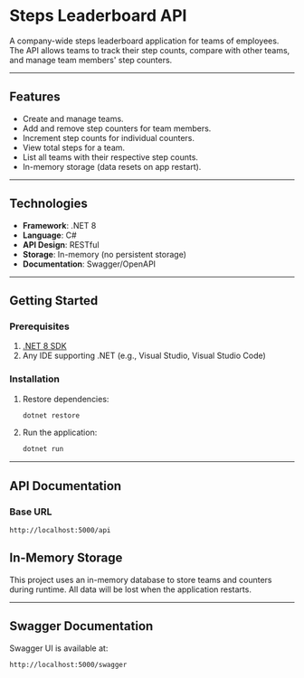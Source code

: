 # **Steps Leaderboard API**

A company-wide steps leaderboard application for teams of employees. The API allows teams to track their step counts, compare with other teams, and manage team members' step counters.

---

## **Features**
- Create and manage teams.
- Add and remove step counters for team members.
- Increment step counts for individual counters.
- View total steps for a team.
- List all teams with their respective step counts.
- In-memory storage (data resets on app restart).

---

## **Technologies**
- **Framework**: .NET 8
- **Language**: C#
- **API Design**: RESTful
- **Storage**: In-memory (no persistent storage)
- **Documentation**: Swagger/OpenAPI

---

## **Getting Started**

### **Prerequisites**
1. [.NET 8 SDK](https://dotnet.microsoft.com/download/dotnet)
2. Any IDE supporting .NET (e.g., Visual Studio, Visual Studio Code)

### **Installation**

1. Restore dependencies:
   ```bash
   dotnet restore
   ```

2. Run the application:
   ```bash
   dotnet run
   ```

---

## **API Documentation**

### **Base URL**
```plaintext
http://localhost:5000/api
```


## **In-Memory Storage**
This project uses an in-memory database to store teams and counters during runtime. All data will be lost when the application restarts.

---


## **Swagger Documentation**
Swagger UI is available at:
```plaintext
http://localhost:5000/swagger
```
